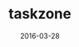 ---
layout: site
title: "taskzone"
date: 2016-03-28
categories: [community]
version: 1.5.10
major: 1
minor: 5
patch: 10
slug: taskzone
link: https://taskzone.com
submitter: knalli
permalink: /sites/:slug
---